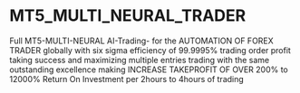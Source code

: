 # MT5_MULTI_NEURAL_TRADER
Full MT5-MULTI-NEURAL AI-Trading- for the AUTOMATION OF FOREX TRADER globally with six sigma efficiency of 99.9995% trading order profit taking success and maximizing multiple entries trading with the same outstanding excellence making INCREASE TAKEPROFIT OF OVER 200% to 12000% Return On Investment per 2hours to 4hours of trading
